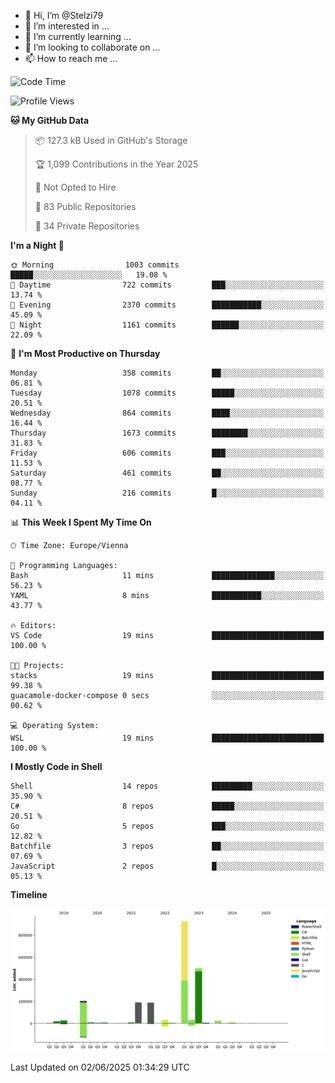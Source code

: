 - 👋 Hi, I’m @Stelzi79
- 👀 I’m interested in ...
- 🌱 I’m currently learning ...
- 💞️ I’m looking to collaborate on ...
- 📫 How to reach me ...

<!--START_SECTION:waka-->
![Code Time](http://img.shields.io/badge/Code%20Time-1%2C140%20hrs%2020%20mins-blue)

![Profile Views](http://img.shields.io/badge/Profile%20Views-0-blue)

**🐱 My GitHub Data** 

> 📦 127.3 kB Used in GitHub's Storage 
 > 
> 🏆 1,099 Contributions in the Year 2025
 > 
> 🚫 Not Opted to Hire
 > 
> 📜 83 Public Repositories 
 > 
> 🔑 34 Private Repositories 
 > 
**I'm a Night 🦉** 

```text
🌞 Morning                1003 commits        █████░░░░░░░░░░░░░░░░░░░░   19.08 % 
🌆 Daytime                722 commits         ███░░░░░░░░░░░░░░░░░░░░░░   13.74 % 
🌃 Evening                2370 commits        ███████████░░░░░░░░░░░░░░   45.09 % 
🌙 Night                  1161 commits        ██████░░░░░░░░░░░░░░░░░░░   22.09 % 
```
📅 **I'm Most Productive on Thursday** 

```text
Monday                   358 commits         ██░░░░░░░░░░░░░░░░░░░░░░░   06.81 % 
Tuesday                  1078 commits        █████░░░░░░░░░░░░░░░░░░░░   20.51 % 
Wednesday                864 commits         ████░░░░░░░░░░░░░░░░░░░░░   16.44 % 
Thursday                 1673 commits        ████████░░░░░░░░░░░░░░░░░   31.83 % 
Friday                   606 commits         ███░░░░░░░░░░░░░░░░░░░░░░   11.53 % 
Saturday                 461 commits         ██░░░░░░░░░░░░░░░░░░░░░░░   08.77 % 
Sunday                   216 commits         █░░░░░░░░░░░░░░░░░░░░░░░░   04.11 % 
```


📊 **This Week I Spent My Time On** 

```text
🕑︎ Time Zone: Europe/Vienna

💬 Programming Languages: 
Bash                     11 mins             ██████████████░░░░░░░░░░░   56.23 % 
YAML                     8 mins              ███████████░░░░░░░░░░░░░░   43.77 % 

🔥 Editors: 
VS Code                  19 mins             █████████████████████████   100.00 % 

🐱‍💻 Projects: 
stacks                   19 mins             █████████████████████████   99.38 % 
guacamole-docker-compose 0 secs              ░░░░░░░░░░░░░░░░░░░░░░░░░   00.62 % 

💻 Operating System: 
WSL                      19 mins             █████████████████████████   100.00 % 
```

**I Mostly Code in Shell** 

```text
Shell                    14 repos            █████████░░░░░░░░░░░░░░░░   35.90 % 
C#                       8 repos             █████░░░░░░░░░░░░░░░░░░░░   20.51 % 
Go                       5 repos             ███░░░░░░░░░░░░░░░░░░░░░░   12.82 % 
Batchfile                3 repos             ██░░░░░░░░░░░░░░░░░░░░░░░   07.69 % 
JavaScript               2 repos             █░░░░░░░░░░░░░░░░░░░░░░░░   05.13 % 
```



**Timeline**

![Lines of Code chart](https://raw.githubusercontent.com/Stelzi79/Stelzi79/main/assets/bar_graph.png)


 Last Updated on 02/06/2025 01:34:29 UTC
<!--END_SECTION:waka-->

<!---
Stelzi79/Stelzi79 is a ✨ special ✨ repository because its `README.md` (this file) appears on your GitHub profile.
You can click the Preview link to take a look at your changes.
--->
